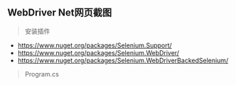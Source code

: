 ## WebDriver Net网页截图


> 安装插件

- https://www.nuget.org/packages/Selenium.Support/
- https://www.nuget.org/packages/Selenium.WebDriver/
- https://www.nuget.org/packages/Selenium.WebDriverBackedSelenium/


> Program.cs